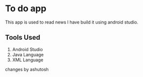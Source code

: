 # To do app
This app is used to read news I have build it using android studio.

## Tools Used
1. Android Studio
2. Java Language
3. XML Language

changes by ashutosh
